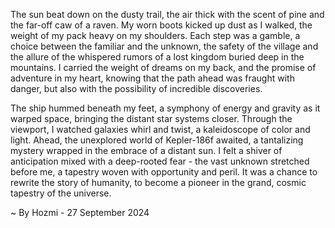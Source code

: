 
The sun beat down on the dusty trail, the air thick with the scent of pine and the far-off caw of a raven.  My worn boots kicked up dust as I walked, the weight of my pack heavy on my shoulders.  Each step was a gamble, a choice between the familiar and the unknown, the safety of the village and the allure of the whispered rumors of a lost kingdom buried deep in the mountains.  I carried the weight of dreams on my back, and the promise of adventure in my heart, knowing that the path ahead was fraught with danger, but also with the possibility of incredible discoveries.

The ship hummed beneath my feet, a symphony of energy and gravity as it warped space, bringing the distant star systems closer.  Through the viewport, I watched galaxies whirl and twist, a kaleidoscope of color and light.  Ahead, the unexplored world of Kepler-186f awaited, a tantalizing mystery wrapped in the embrace of a distant sun.  I felt a shiver of anticipation mixed with a deep-rooted fear - the vast unknown stretched before me, a tapestry woven with opportunity and peril.  It was a chance to rewrite the story of humanity, to become a pioneer in the grand, cosmic tapestry of the universe. 

~ By Hozmi - 27 September 2024

